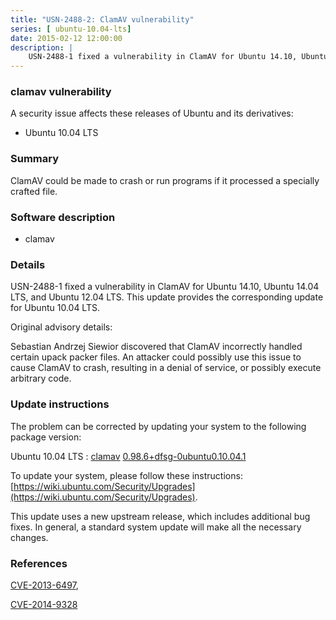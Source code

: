 ```yaml
---
title: "USN-2488-2: ClamAV vulnerability"
series: [ ubuntu-10.04-lts]
date: 2015-02-12 12:00:00
description: |
    USN-2488-1 fixed a vulnerability in ClamAV for Ubuntu 14.10, Ubuntu 14.04 LTS, and Ubuntu 12.04 LTS. This update provides the corresponding update for Ubuntu 10.04 LTS.
--- 
```

 
 


### clamav vulnerability

A security issue affects these releases of Ubuntu and its derivatives:

* Ubuntu 10.04 LTS

### Summary

ClamAV could be made to crash or run programs if it processed a specially crafted file.

### Software description

* clamav 

### Details

USN-2488-1 fixed a vulnerability in ClamAV for Ubuntu 14.10, Ubuntu 14.04 LTS, and Ubuntu 12.04 LTS. This update provides the corresponding update for Ubuntu 10.04 LTS.

Original advisory details:

 Sebastian Andrzej Siewior discovered that ClamAV incorrectly handled certain upack packer files. An attacker could possibly use this issue to cause ClamAV to crash, resulting in a denial of service, or possibly execute arbitrary code. 

### Update instructions

The problem can be corrected by updating your system to the following package version:

Ubuntu 10.04 LTS
 : [clamav](https://launchpad.net/ubuntu/+source/clamav) <span> [0.98.6+dfsg-0ubuntu0.10.04.1](https://launchpad.net/ubuntu/+source/clamav/0.98.6+dfsg-0ubuntu0.10.04.1) </span> 

To update your system, please follow these instructions: [https://wiki.ubuntu.com/Security/Upgrades](https://wiki.ubuntu.com/Security/Upgrades).

This update uses a new upstream release, which includes additional bug fixes. In general, a standard system update will make all the necessary changes. 

### References

 
 [CVE-2013-6497](http://people.ubuntu.com/~ubuntu-security/cve/CVE-2013-6497), 

 [CVE-2014-9328](http://people.ubuntu.com/~ubuntu-security/cve/CVE-2014-9328)
 

